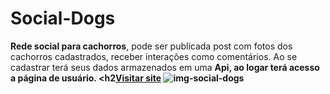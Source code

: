 # Social-Dogs
<strong>Rede social para cachorros</strong>,  pode ser publicada post com fotos dos cachorros cadastrados, receber interações como comentários.
Ao se cadastrar terá seus dados armazenados em uma <strong>Api<strong/>, ao logar terá acesso a página de usuário.
<h2<a href="https://socialdogs.netlify.app/" target="_blank">Visitar site</a></h2>
  ![img-social-dogs](https://user-images.githubusercontent.com/63760133/171300209-e629d883-02d2-4dc4-90c5-46f66073677f.png)


